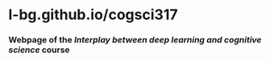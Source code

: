 # l-bg.github.io/cogsci317
### Webpage of the *Interplay between deep learning and cognitive science* course
